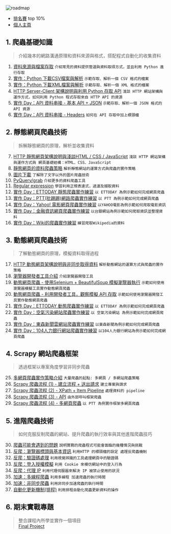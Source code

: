 ![roadmap](https://pycrawler.cupoy.com/images/learnWithCoachLogin.png)  

* [排名賽](https://pycrawler.cupoy.com/ranking/homeworkrank) top 10% 
* [個人主頁](https://pycrawler.cupoy.com/participator/84F13837/questions)  

## 1. 爬蟲基礎知識   
> 介紹幾本的網路溝通原理和資料來源與格式，搭配程式自動化的收集資料   
1. [資料來源與檔案存取](https://github.com/ZivChien/1st-PyCrawlerMarathon/blob/master/homework/Day001_HW.ipynb) `介紹常見的資料提供管道與資料取得方式，並且利用 Python 進行存取`  
2. [實作：Python 下載CSV檔案與解析](https://github.com/ZivChien/1st-PyCrawlerMarathon/blob/master/homework/Day002_HW.ipynb) `示範存取、解析一個 CSV 格式的檔案`   
3. [實作：Python 下載XML檔案與解析](https://github.com/ZivChien/1st-PyCrawlerMarathon/blob/master/homework/Day003_HW.ipynb) `示範存取、解析一個 XML 格式的檔案`   
4. [HTTP Server-Client 架構說明與利用 Python 存取 API](https://github.com/ZivChien/1st-PyCrawlerMarathon/blob/master/homework/Day004_HW.ipynb) `淺談 HTTP 網站架構與運作方式，如何利用 Python 程式存取來自 HTTP API 的資源`   
5. [實作 Day：API 資料串接 - 基本 API + JSON](https://github.com/ZivChien/1st-PyCrawlerMarathon/blob/master/homework/Day005_HW.ipynb) `示範存取、解析一個 JSON 格式的 API 資源` 
6. [實作 Day：API 資料串接 - Headers](https://github.com/ZivChien/1st-PyCrawlerMarathon/blob/master/homework/Day006_HW.ipynb)
`如何在 API 存取中加上標頭檔`

## 2. 靜態網頁爬蟲技術   
> 拆解靜態網頁的原理，解析並收集資料   
7. [HTTP 靜態網頁架構說明與淺談HTML / CSS / JavaScript](https://github.com/ZivChien/1st-PyCrawlerMarathon/blob/master/homework/Day007_HW.ipynb) `淺談 HTTP 網站架構與運作方式與 網頁基礎結構：HTML、CSS、JavaScript`
8. [靜態網頁的資料爬蟲策略](https://github.com/ZivChien/1st-PyCrawlerMarathon/blob/master/homework/Day008_HW.ipynb) `解析靜態網站的運算方式與爬蟲的實作策略`
9. [圖片下載](https://github.com/ZivChien/1st-PyCrawlerMarathon/blob/master/homework/Day009_HW.ipynb) `了解除了文字以外的圖片爬蟲技術`
10. [PyQuery/grab](https://github.com/ZivChien/1st-PyCrawlerMarathon/blob/master/homework/Day010_HW.ipynb) `介紹更多的資料爬蟲工具`
11. [Regular expression](https://github.com/ZivChien/1st-PyCrawlerMarathon/blob/master/homework/Day011_Regular_Expression_HW.ipynb) `學習利用正規表達式，過濾及擷取資料`
12. [實作 Day：ETTODAY 靜態爬蟲實作練習](https://github.com/ZivChien/1st-PyCrawlerMarathon/blob/master/homework/Day012_HW.ipynb) `以 ETTODAY 為例示範如何完成網頁爬蟲`
13. [實作 Day：PTT(批踢踢)網路爬蟲實作練習](https://github.com/ZivChien/1st-PyCrawlerMarathon/blob/master/homework/Day013_HW.ipynb) `以 PTT 為例示範如何完成網頁爬蟲`
14. [實作 Day：Yahoo! 電影網頁爬蟲實作練習](https://github.com/ZivChien/1st-PyCrawlerMarathon/blob/master/homework/Day014_Yahoo_Movie_HW.ipynb) `以YAHOO電影為例示範如何爬取電影資訊`
15. [實作 Day：金融資訊網頁爬蟲實作練習](https://github.com/ZivChien/1st-PyCrawlerMarathon/blob/master/homework/Day015_Taiwan_Bank_HW.ipynb) `以台銀網站為例示範如何爬取資訊並整理資料`
16. [實作 Day：Wiki的爬蟲實作練習](https://github.com/ZivChien/1st-PyCrawlerMarathon/blob/master/homework/Day016_Wikipedia_HW.ipynb) `練習爬取Wikipedia的資料`


## 3. 動態網頁爬蟲技術
> 了解動態網頁的原理，模擬資料取得過程   
17. [HTTP 動態網頁架構說明與非同步取得資料](https://github.com/ZivChien/1st-PyCrawlerMarathon/blob/master/homework/Day017_HW.ipynb) `解析動態網站的運算方式與爬蟲的實作策略`
18. [瀏覽器開發者工具介紹](https://github.com/ZivChien/1st-PyCrawlerMarathon/blob/master/homework/Day018_HW.ipynb) `介紹瀏覽器開發工具`
19. [動態網頁爬蟲 - 使用Selenium + BeautifulSoup 模擬瀏覽器執行](https://github.com/ZivChien/1st-PyCrawlerMarathon/blob/master/homework/Day019_HW.ipynb) `示範如何使用瀏覽器模擬工具實作動態網頁爬蟲`
20. [動態網頁爬蟲 - 利用開發者工具，觀察模擬 API 存取](https://github.com/ZivChien/1st-PyCrawlerMarathon/blob/master/homework/Day020_HW.ipynb) `示範如何使用瀏覽器開發工具實作動態網頁爬蟲`
21. [實作 Day：ETTODAY 動態爬蟲實作練習](https://github.com/ZivChien/1st-PyCrawlerMarathon/blob/master/homework/Day021_HW.ipynb) `以 ETTODAY 為例示範如何完成網頁爬蟲`
22. [實作 Day：空氣污染網站爬蟲實作練習](https://github.com/ZivChien/1st-PyCrawlerMarathon/blob/master/homework/Day022_HW.ipynb) `以 空氣污染網站 為例示範如何完成網頁爬蟲`
23. [實作 Day：東森新聞雲網站爬蟲實作練習](https://github.com/ZivChien/1st-PyCrawlerMarathon/blob/master/homework/Day023_ETtoday_News_HW.ipynb) `以東森新聞為例示範如何完成網頁爬蟲`
24. [實作 Day：104人力銀行網站爬蟲實作練習](https://github.com/ZivChien/1st-PyCrawlerMarathon/blob/master/homework/Day024_104HR_HW.ipynb) `以104人力銀行網站為例示範如何完成網頁爬蟲`

## 4. Scrapy 網站爬蟲框架  
> 透過框架以專案角度學習非同步爬蟲  
25. [多網頁爬蟲實作策略介紹](https://github.com/ZivChien/1st-PyCrawlerMarathon/blob/master/homework/Day025_MultiPage_Sample.ipynb) `大量爬蟲的起點: 多網頁 / 多網站爬蟲策略`
26. [Scrapy 爬蟲流程 (1) - 建立流程 + 送出請求](https://github.com/ZivChien/1st-PyCrawlerMarathon/blob/master/homework/Day026_Scrapy_PTTCrawler.py) `建立專案與請求`
27. [Scrapy 爬蟲流程 (2) - XPath + Item Pipeline](https://github.com/ZivChien/1st-PyCrawlerMarathon/blob/master/homework/Day027_Scrapy_item.py) `處理資料的 pipeline`
28. [Scrapy 爬蟲流程 (3) - API](https://github.com/ZivChien/1st-PyCrawlerMarathon/blob/master/homework/Day028_Scrapy_API.py) `由外部呼叫框架爬蟲`
29. [Scrapy 爬蟲流程 (4) - 多網頁爬蟲](https://github.com/ZivChien/1st-PyCrawlerMarathon/blob/master/homework/Day029_Scrapy_main.py) `以 PTT 為例實作框架多網頁爬蟲`

## 5. 進階爬蟲技術
> 如何克服反制爬蟲的網站、提升爬蟲的執行效率與其他進階爬蟲技巧
30. [爬蟲可能會遇到的問題](https://github.com/ZivChien/1st-PyCrawlerMarathon/blob/master/homework/Day030_HW.ipynb) `說明實務的爬蟲程式可能會面臨的幾種情況與挑戰`  
31. [反爬：瀏覽器標頭與基本資訊](https://github.com/ZivChien/1st-PyCrawlerMarathon/blob/master/homework/Day031_HW.ipynb) `利用HTTP 的標頭檔的設定 處理反爬蟲機制`
32. [反爬：驗證碼處理](https://github.com/ZivChien/1st-PyCrawlerMarathon/blob/master/homework/Day032_HW.ipynb) `利用視覺辨識的工具處理網頁中的驗證碼`
33. [反爬：登入授權模擬](https://github.com/ZivChien/1st-PyCrawlerMarathon/blob/master/homework/Day033_HW.ipynb) `利用 Cookie 來模仿網站中的登入行為`
34. [反爬：代理 IP](https://github.com/ZivChien/1st-PyCrawlerMarathon/blob/master/homework/Day034_HW.ipynb) `利用代理伺服器來解決 IP 被禁止使用的狀況`
35. [加速：多線程爬蟲](https://github.com/ZivChien/1st-PyCrawlerMarathon/blob/master/homework/Day035_HW.ipynb) `利用多線程 加速爬蟲的執行時間`
36. [加速：非同步爬蟲](https://github.com/ZivChien/1st-PyCrawlerMarathon/blob/master/homework/Day036_HW.ipynb) `利用非同步加速爬蟲的執行時間`
37. [自動化更新機制(排程)](https://github.com/ZivChien/1st-PyCrawlerMarathon/blob/master/homework/Day037_HW.ipynb) `利用排程自動化爬蟲更新資料的操作`

## 6. 期末實戰專題
> 整合課程內所學並實作一個項目   
[Final Project](https://github.com/ZivChien/1st-PyCrawlerMarathon/blob/master/homework/Day038_final_project.ipynb)
